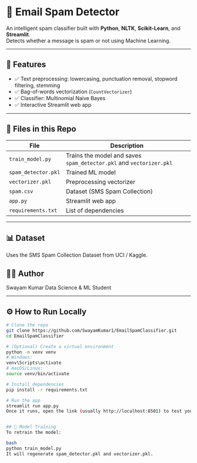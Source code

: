# 📧 Email Spam Detector  

An intelligent spam classifier built with **Python**, **NLTK**, **Scikit-Learn**, and **Streamlit**.  
Detects whether a message is spam or not using Machine Learning.

---

## 🚀 Features
- ✅ Text preprocessing: lowercasing, punctuation removal, stopword filtering, stemming  
- ✅ Bag-of-words vectorization (`CountVectorizer`)  
- ✅ Classifier: Multinomial Naive Bayes  
- ✅ Interactive Streamlit web app  

---

## 📂 Files in this Repo
| File | Description |
|------|--------------|
| `train_model.py` | Trains the model and saves `spam_detector.pkl` and `vectorizer.pkl` |
| `spam_detector.pkl` | Trained ML model |
| `vectorizer.pkl` | Preprocessing vectorizer |
| `spam.csv` | Dataset (SMS Spam Collection) |
| `app.py` | Streamlit web app |
| `requirements.txt` | List of dependencies |

---

## 📊 Dataset
Uses the SMS Spam Collection Dataset from UCI / Kaggle.

## 👨‍💻 Author
Swayam Kumar
Data Science & ML Student

---

## ⚙️ How to Run Locally

```bash
# Clone the repo
git clone https://github.com/SwayamKumar1/EmailSpamClassifier.git
cd EmailSpamClassifier

# (Optional) Create a virtual environment
python -m venv venv
# Windows:
venv\Scripts\activate
# macOS/Linux:
source venv/bin/activate

# Install dependencies
pip install -r requirements.txt

# Run the app
streamlit run app.py
Once it runs, open the link (usually http://localhost:8501) to test your spam detector 🎯


## 🧠 Model Training
To retrain the model:

bash
python train_model.py
It will regenerate spam_detector.pkl and vectorizer.pkl.

